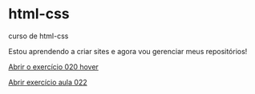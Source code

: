 # html-css
 curso de html-css

Estou aprendendo a criar sites e agora vou gerenciar meus repositórios!

<a href="https://ramosg7.github.io/html-css/Exercícios/ex020/hover.html">Abrir o exercício 020 hover</a>

<a href="https://ramosg7.github.io/html-css/Exercícios/ex022/">Abrir exercício aula 022</a>